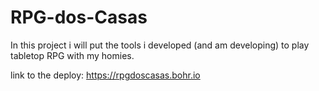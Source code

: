 # RPG-dos-Casas
In this project i will put the tools i developed (and am developing) to play tabletop RPG with my homies.

link to the deploy: https://rpgdoscasas.bohr.io
